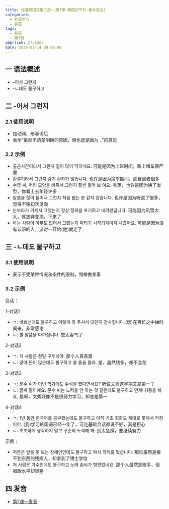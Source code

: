 ```yaml
---
title: 标准韩国语第三册——第7课-韩国的节日-基本语法2
categories:
  - 外语学习
  - 韩语
tags:
  - 韩语
  - 第3册
abbrlink: 2fc63ec
date: 2024-03-14 09:06:00
---
```

## 一 语法概述

* -어서 그런지
* -ㄴ데도 물구하고

<!--more-->

## 二 -어서 그런지

### 2.1 使用说明

* 接动词、形容词后
* 表示“虽然不清楚明确的原因，但也虚是因为...”的意思

### 2.2 示例

* 출근시간이라서 그런지 길이 많이 막히네요. 可能是因为上班时间，路上堵车很严重
* 환절기라서 그런지 감기 환자가 많습니다. 也许是因为换季期间，感冒患者很多
* 수영 씨, 머리 모양을 바꿔서 그런지 훨씬 젊어 보 여요. 秀英，也许是因为换了发型，你看上去年轻许多
* 말씀을 많이 들어서 그런지 처음 뵙는 분 같지 않습니다. 也许是因为听说了很多，觉得不像初次见面
* 눈보라가 거세서 그랬는지 겅상 정복을 포기하고 내려왔답니다. 可能因为风雪太大，就放弃登顶，下来了
* 아는 사람이 아무도 없어서 그랬는지 파티가 시작되자마자 나갔어요. 可能是因为没有认识的人，派对一开始(他)就走了

## 三 -ㄴ데도 물구하고

### 3.1 使用说明

* 表示不受某种情况和条件的限制，照样做某事

### 3.2 示例

会话：

1-对话1

* ㄱ: 바쁘신데도 불구하고 이렇게 와 주셔서 대단히 감사힙니다.(您)在百忙之中抽时间来，非常感谢
* ㄴ:  별 말씀을 다하십니다. 您太客气了

2-对话2

* ㄱ:  저 사람은 정말 구두쇠야. 那个人真吝啬
* ㄴ:  맞아.돈이 많은데도 불구하고 쓸 줄을 몰라. 是，虽然钱多，却不会花

3-对话3

* ㄱ:  문수 씨가 이번 학기에도 수석을 했다면서요? 听说文秀这学期又拿第一？
* ㄴ:  글쎄 말이에요. 문수 씨는 노력을 안 하는 것 같은데도 불구하고 언제나1등을 해요. 是呀，文秀好像不是很努力学习，却总是第一

4-对话4

* ㄱ:  1년 동안 한국어를 공부했는데도 불구하고 아직 기초 회화도 제대로 못해서 걱정이야. (我)学习韩国语已经一年了，可连基础会话都说不好，真是担心
* ㄴ:  초조하게 생각하지 말고 꾸준히 노력해 봐. 别太急躁，要继续努力

示例：

* 저분은 앞을 못 보는 장애인인데도 불구하고 박사 학워를 땄습니다. 那位虽然是看不到东西的残疾人，却拿到了博士学位
* 저 사람은 가수인데도 불구하고 노래 솜씨가 형편없네요. 那个人虽然是歌手，但唱歌水平却很差

## 四 发音

* [第7课—发音][1]



[1]:https://biz.cli.im/Pcview?name=https%3A%2F%2Fbiz.cli.im%2Ftest%2FDM388519%3Fcoding%3DIhkARZ%26qrurl%3Dhttp%253A%252F%252Fqr31.cn%252FIhkARZ%26gtype%3D2&time=1
